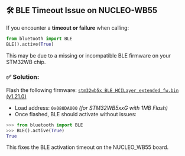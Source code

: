 ## 🛠 BLE Timeout Issue on NUCLEO-WB55

If you encounter a **timeout or failure** when calling:

```python
from bluetooth import BLE
BLE().active(True)
```

This may be due to a missing or incompatible BLE firmware on your STM32WB chip.

### ✅ Solution:

Flash the following firmware:
[`stm32wb5x_BLE_HCILayer_extended_fw.bin` (v1.21.0)](https://github.com/STMicroelectronics/STM32CubeWB/blob/v1.21.0/Projects/STM32WB_Copro_Wireless_Binaries/STM32WB5x/stm32wb5x_BLE_HCILayer_extended_fw.bin)

- Load address: `0x080DA000` *(for STM32WB5xxG with 1MB Flash)*
- Once flashed, BLE should activate without issues:

```python
>>> from bluetooth import BLE
>>> BLE().active(True)
True
```

This fixes the BLE activation timeout on the NUCLEO_WB55 board.